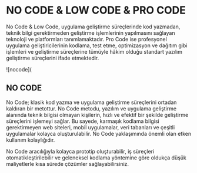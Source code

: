 # NO CODE & LOW CODE & PRO CODE  
No Code & Low Code, uygulama geliştirme süreçlerinde kod yazmadan, teknik bilgi gerektirmeden geliştirme işlemlerinin yapılmasını sağlayan teknoloji ve platformları tanımlamaktadır. Pro Code ise profesyonel uygulama geliştiricilerinin kodlama, test etme, optimizasyon ve dağıtım gibi işlemleri ve geliştirme süreçlerine tümüyle hâkim olduğu standart yazılım geliştirme süreçlerini ifade etmektedir. 

![nocode](

## NO CODE 
No Code; klasik kod yazma ve uygulama geliştirme süreçlerini ortadan kaldıran bir metottur. No Code metodu, yazılım ve uygulama geliştirme alanında teknik bilgisi olmayan kişilerin, hızlı ve efektif bir şekilde geliştirme süreçlerini işlemeyi sağlar. Bu sayede, karmaşık kodlama bilgisi gerektirmeyen web siteleri, mobil uygulamalar, veri tabanları ve çeşitli uygulamalar kolayca oluşturulabilir. No Code yaklaşımında önemli olan etken kullanım kolaylığıdır. 

No Code aracılığıyla kolayca prototip oluşturabilir, iş süreçleri otomatikleştirilebilir ve geleneksel kodlama yöntemine göre oldukça düşük maliyetlerle kısa sürede çözümler sağlayabilirsiniz. 
